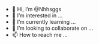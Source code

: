 - 👋 Hi, I’m @Nhhsggs
- 👀 I’m interested in ...
- 🌱 I’m currently learning ...
- 💞️ I’m looking to collaborate on ...
- 📫 How to reach me ...

<!---
Nhhsggs/Nhhsggs is a ✨ special ✨ repository because its `README.md` (this file) appears on your GitHub profile.
You can click the Preview link to take a look at your changes.
--->
